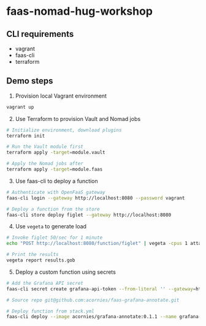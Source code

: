 # faas-nomad-hug-workshop

## CLI requirements

- vagrant
- faas-cli
- terraform

## Demo steps

1) Provision local Vagrant environment

```bash
vagrant up
```

2) Use Terraform to provision Vault and Nomad jobs

```bash
# Initialize environment, download plugins
terraform init

# Run the Vault module first
terraform apply -target=module.vault

# Apply the Nomad jobs after
terraform apply -target=module.faas
```

3) Use faas-cli to deploy a function

```bash
# Authenticate with OpenFaaS gateway
faas-cli login --gateway http://localhost:8080 --password vagrant

# Deploy a function from the store
faas-cli store deploy figlet --gateway http://localhost:8080
```

4) Use `vegeta` to generate load

```bash
# Invoke figlet 50/sec for 1 minute
echo "POST http://localhost:8080/function/figlet" | vegeta -cpus 1 attack -rate=50 -duration 1m -body figlet > results.gob

# Print the results
vegeta report results.gob
```

5) Deploy a custom function using secrets

```bash
# Add the Grafana API secret
faas-cli secret create grafana-api-token --from-literal '' --gateway=http://localhost:8080

# Source repo git@github.com:acornies/faas-grafana-annotate.git

# Deploy function from stack.yml
faas-cli deploy --image acornies/grafana-annotate:0.1.1 --name grafana-annotate --env grafana_url=http://10.0.2.15:3000 --gateway=http://localhost:8080 --secret grafana-api-token
```